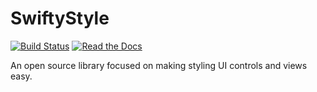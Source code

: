# SwiftyStyle
[![Build Status](https://travis-ci.org/ldstreet/SwiftyStyle.svg?branch=master)](https://travis-ci.org/ldstreet/SwiftyStyle)
[![Read the Docs](https://img.shields.io/badge/read_the-docs-2196f3.svg)](https://ldstreet.github.io/SwiftyStyle/)

An open source library focused on making styling UI controls and views easy.
